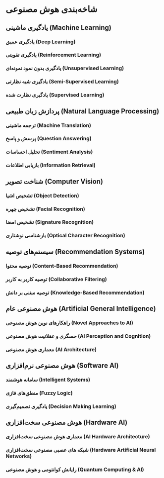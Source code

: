 
# شاخه‌بندی هوش مصنوعی

## یادگیری ماشینی (Machine Learning)
### یادگیری عمیق (Deep Learning)
### یادگیری تقویتی (Reinforcement Learning)
### یادگیری بدون نمود نمونه‌ای (Unsupervised Learning)
### یادگیری شبه نظارتی (Semi-Supervised Learning)
### یادگیری نظارت شده (Supervised Learning)

## پردازش زبان طبیعی (Natural Language Processing)
### ترجمه ماشینی (Machine Translation)
### پرسش و پاسخ (Question Answering)
### تحلیل احساسات (Sentiment Analysis)
### بازیابی اطلاعات (Information Retrieval)

## شناخت تصویر (Computer Vision)
### تشخیص اشیا (Object Detection)
### تشخیص چهره (Facial Recognition)
### تشخیص امضا (Signature Recognition)
### بازشناسی نوشتاری (Optical Character Recognition)

## سیستم‌های توصیه (Recommendation Systems)
### توصیه محتوا (Content-Based Recommendation)
### توصیه کاربر به کاربر (Collaborative Filtering)
### توصیه مبتنی بر دانش (Knowledge-Based Recommendation)

## هوش مصنوعی عام (Artificial General Intelligence)
### راهکارهای نوین هوش مصنوعی (Novel Approaches to AI)
### حسگری و عقلانیت هوش مصنوعی (AI Perception and Cognition)
### معماری هوش مصنوعی (AI Architecture)

## هوش مصنوعی نرم‌افزاری (Software AI)
### سامانه هوشمند (Intelligent Systems)
### منطق‌های فازی (Fuzzy Logic)
### یادگیری تصمیم‌گیری (Decision Making Learning)

## هوش مصنوعی سخت‌افزاری (Hardware AI)
### معماری هوش مصنوعی سخت‌افزاری (AI Hardware Architecture)
### شبکه های عصبی مصنوعی سخت‌افزاری (Hardware Artificial Neural Networks)
### رایانش کوانتومی و هوش مصنوعی (Quantum Computing & AI) 
